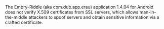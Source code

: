 The Embry-Riddle (aka com.dub.app.erau) application 1.4.04 for Android does not verify X.509 certificates from SSL servers, which allows man-in-the-middle attackers to spoof servers and obtain sensitive information via a crafted certificate.